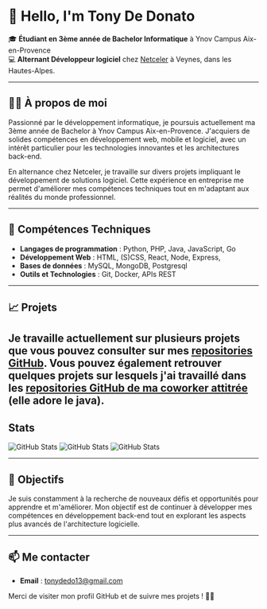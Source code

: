 # 👋 Hello, I'm Tony De Donato


🎓 **Étudiant en 3ème année de Bachelor Informatique** à Ynov Campus Aix-en-Provence  
💻 **Alternant Développeur logiciel** chez [Netceler](https://www.netceler.com/) à Veynes, dans les Hautes-Alpes.

---

## 🧑‍💻 À propos de moi

Passionné par le développement informatique, je poursuis actuellement ma 3ème année de Bachelor à Ynov Campus Aix-en-Provence. J'acquiers de solides compétences en développement web, mobile et logiciel, avec un intérêt particulier pour les technologies innovantes et les architectures back-end.

En alternance chez Netceler, je travaille sur divers projets impliquant le développement de solutions logiciel. Cette expérience en entreprise me permet d'améliorer mes compétences techniques tout en m'adaptant aux réalités du monde professionnel.

---

## 🚀 Compétences Techniques

- **Langages de programmation** : Python, PHP, Java, JavaScript, Go
- **Développement Web** : HTML, (S)CSS, React, Node, Express, 
- **Bases de données** : MySQL, MongoDB, Postgresql
- **Outils et Technologies** : Git, Docker, APIs REST

---

## 📈 Projets

Je travaille actuellement sur plusieurs projets que vous pouvez consulter sur mes [repositories GitHub](https://github.com/Tony-De-Donato).
Vous pouvez également retrouver quelques projets sur lesquels j'ai travaillé dans les [repositories GitHub de ma coworker attitrée](https://github.com/mzribel) (elle adore le java).
---

## Stats

![GitHub Stats](https://github-readme-stats.vercel.app/api?username=Tony-De-Donato&theme=dark&show_icons=true&hide_border=true&count_private=true)
![GitHub Stats](https://github-readme-stats.vercel.app/api/top-langs/?username=Tony-De-Donato&theme=dark&show_icons=true&hide_border=true&layout=compact)
![GitHub Stats](https://github-readme-streak-stats.herokuapp.com/?user=Tony-De-Donato&theme=dark&hide_border=true)

---

## 🎯 Objectifs

Je suis constamment à la recherche de nouveaux défis et opportunités pour apprendre et m'améliorer. Mon objectif est de continuer à développer mes compétences en développement back-end tout en explorant les aspects plus avancés de l'architecture logicielle.

---

## 📫 Me contacter

- **Email** : tonydedo13@gmail.com

Merci de visiter mon profil GitHub et de suivre mes projets ! 👨‍💻
